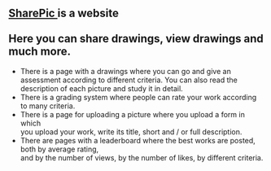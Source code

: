 <h2> <a href="http://sharepic.silaeder.ru/view/"> SharePic </a> is a website <br> <br>
Here you can share drawings, view drawings and much more. </h2>

- There is a page with a drawings where you can go and give an assessment according to different criteria.
You can also read the description of each picture and study it in detail. <br>
- There is a grading system where people can rate your work according to many criteria.
- There is a page for uploading a picture where you upload a form in which <br>
you upload your work, write its title, short and / or full description.
- There are pages with a leaderboard where the best works are posted, both by average rating, <br>
and by the number of views, by the number of likes, by different criteria.
